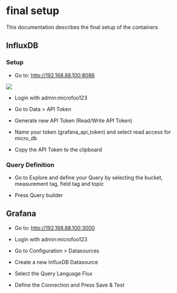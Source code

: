# final setup

This documentation describes the final setup of the containers

## InfluxDB

### Setup

- Go to: http://192.168.88.100:8086

![](/img/influxdb_001.png)

- Login with admin:microfoo123

- Go to Data > API Token

- Generate new API Token (Read/Write API Token)

- Name your token (grafana_api_token) and select read access for micro_db

- Copy the API Token to the clipboard

### Query Definition

- Go to Explore and define your Query by selecting the bucket, measurement tag, field tag and topic

- Press Query builder

## Grafana

- Go to: http://192.168.88.100:3000

- Login with admin:microfoo123

- Go to Configuration > Datasources

- Create a new InfluxDB Datasource

- Select the Query Language Flux

- Define the Connection and Press Save & Test


